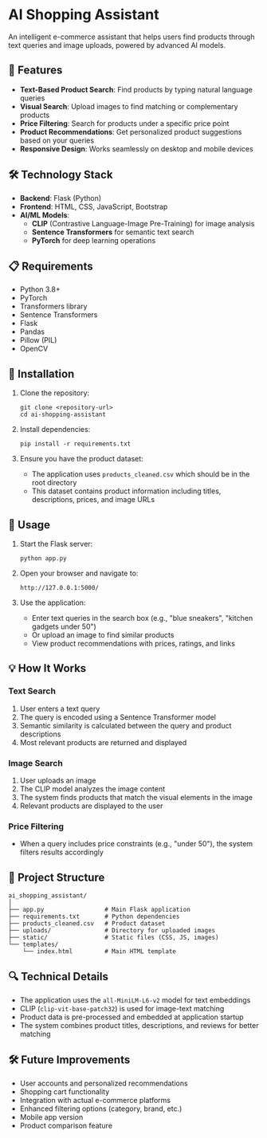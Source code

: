 # AI Shopping Assistant

An intelligent e-commerce assistant that helps users find products through text queries and image uploads, powered by advanced AI models.


## 🚀 Features

- **Text-Based Product Search**: Find products by typing natural language queries
- **Visual Search**: Upload images to find matching or complementary products
- **Price Filtering**: Search for products under a specific price point
- **Product Recommendations**: Get personalized product suggestions based on your queries
- **Responsive Design**: Works seamlessly on desktop and mobile devices

## 🛠️ Technology Stack

- **Backend**: Flask (Python)
- **Frontend**: HTML, CSS, JavaScript, Bootstrap
- **AI/ML Models**:
  - **CLIP** (Contrastive Language-Image Pre-Training) for image analysis
  - **Sentence Transformers** for semantic text search
  - **PyTorch** for deep learning operations

## 📋 Requirements

- Python 3.8+
- PyTorch
- Transformers library
- Sentence Transformers
- Flask
- Pandas
- Pillow (PIL)
- OpenCV

## 🔧 Installation

1. Clone the repository:
   ```
   git clone <repository-url>
   cd ai-shopping-assistant
   ```

2. Install dependencies:
   ```
   pip install -r requirements.txt
   ```

3. Ensure you have the product dataset:
   - The application uses `products_cleaned.csv` which should be in the root directory
   - This dataset contains product information including titles, descriptions, prices, and image URLs

## 🚀 Usage

1. Start the Flask server:
   ```
   python app.py
   ```

2. Open your browser and navigate to:
   ```
   http://127.0.0.1:5000/
   ```

3. Use the application:
   - Enter text queries in the search box (e.g., "blue sneakers", "kitchen gadgets under 50")
   - Or upload an image to find similar products
   - View product recommendations with prices, ratings, and links

## 💡 How It Works

### Text Search
1. User enters a text query
2. The query is encoded using a Sentence Transformer model
3. Semantic similarity is calculated between the query and product descriptions
4. Most relevant products are returned and displayed

### Image Search
1. User uploads an image
2. The CLIP model analyzes the image content
3. The system finds products that match the visual elements in the image
4. Relevant products are displayed to the user

### Price Filtering
- When a query includes price constraints (e.g., "under 50"), the system filters results accordingly

## 📁 Project Structure

```
ai_shopping_assistant/
│
├── app.py                 # Main Flask application
├── requirements.txt       # Python dependencies
├── products_cleaned.csv   # Product dataset
├── uploads/               # Directory for uploaded images
├── static/                # Static files (CSS, JS, images)
└── templates/
    └── index.html         # Main HTML template
```

## 🔍 Technical Details

- The application uses the `all-MiniLM-L6-v2` model for text embeddings
- CLIP (`clip-vit-base-patch32`) is used for image-text matching
- Product data is pre-processed and embedded at application startup
- The system combines product titles, descriptions, and reviews for better matching

## 🛠️ Future Improvements

- User accounts and personalized recommendations
- Shopping cart functionality
- Integration with actual e-commerce platforms
- Enhanced filtering options (category, brand, etc.)
- Mobile app version
- Product comparison feature

